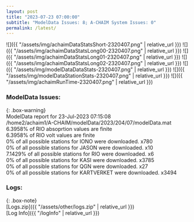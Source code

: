 ```yaml
---
layout: post
title: "2023-07-23 07:00:00"
subtitle: "ModelData Issues: 8; A-CHAIM System Issues: 0"
permalink: /latest/
---
```


![]({{ "/assets/img/achaimDataStatsShort-2320407.png" | relative_url }})
![]({{ "/assets/img/achaimDataStatsLong00-2320407.png" | relative_url }})
![]({{ "/assets/img/achaimDataStatsLong01-2320407.png" | relative_url }})
![]({{ "/assets/img/achaimDataStatsLong02-2320407.png" | relative_url }})
![]({{ "/assets/img/modelDataDataStats-2320407.png" | relative_url }})
![]({{ "/assets/img/modelDataStationStats-2320407.png" | relative_url }})
![]({{ "/assets/img/achaimRunTime-2320407.png" | relative_url }})


### ModelData Issues:  
  
{: .box-warning}  
 ModelData report for 23-Jul-2023 07:15:08   
 /home2/achaim1/A-CHAIM/modelData/2023/204/07/modelData.mat   
 6.3958% of RIO absoprtion values are finite   
 6.3958% of RIO volt values are finite   
 0% of all possible stations for IONO were downloaded. x780   
 0% of all possible stations for JASON were downloaded. x10   
 7.1429% of all possible stations for RIO were downloaded. x6   
 0% of all possible stations for KASI were downloaded. x3785   
 0% of all possible stations for QGN were downloaded. x27   
 0% of all possible stations for KARTVERKET were downloaded. x3494   
  


### Logs:  
  
{: .box-note}  
[Logs.zip]({{ "/assets/other/logs.zip" | relative_url }})  
[Log Info]({{ "/logInfo" | relative_url }})  
